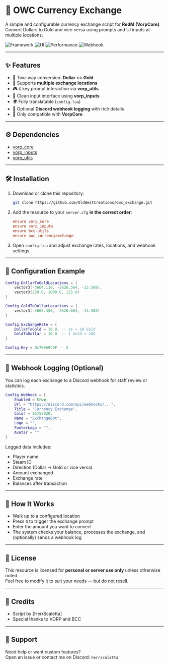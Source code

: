# 💱 OWC Currency Exchange

A simple and configurable currency exchange script for **RedM (VorpCore)**.  
Convert Dollars to Gold and vice versa using prompts and UI inputs at multiple locations.

![Framework](https://img.shields.io/badge/Framework-VorpCore-blue?style=flat-square)
![UI](https://img.shields.io/badge/UI-vorp_inputs-orange?style=flat-square)
![Performance](https://img.shields.io/badge/Performance-Optimized-green?style=flat-square)
![Webhook](https://img.shields.io/badge/Webhook-Supported-purple?style=flat-square)

---

## ✨ Features

- 🔁 Two-way conversion: **Dollar ↔ Gold**
- 📍 Supports **multiple exchange locations**
- 🎮 `G` key prompt interaction via **vorp_utils**
- 🧾 Clean input interface using **vorp_inputs**
- 🌍 Fully translatable (`config.lua`)
- 📡 Optional **Discord webhook logging** with rich details
- 🔐 Only compatible with **VorpCore**

---

## ⚙️ Dependencies

- [vorp_core](https://github.com/VORPCORE/VORP-Core)
- [vorp_inputs](https://github.com/VORPCORE/vorp_inputs)
- [vorp_utils](https://github.com/VORPCORE/vorp_utils)

---

## 🛠️ Installation

1. Download or clone this repository:
   ```bash
   git clone https://github.com/OldWestCreations/owc_exchange.git
   ```

2. Add the resource to your `server.cfg` **in the correct order**:
   ```cfg
   ensure vorp_core
   ensure vorp_inputs
   ensure bcc-utils
   ensure owc_currencyexchange
   ```

3. Open `config.lua` and adjust exchange rates, locations, and webhook settings.

---

## 🔧 Configuration Example

```lua
Config.DollarToGoldLocations = {
    vector3(-3664.110, -2626.564, -13.588),
    vector3(250.0, 1000.0, 125.0)
}

Config.GoldToDollarLocations = {
    vector3(-3668.456, -2626.604, -13.588)
}

Config.ExchangeRate = {
    DollarToGold = 10.0, -- 1$ = 10 Gold
    GoldToDollar = 10.0  -- 1 Gold = 10$
}

Config.Key = 0x760A9C6F -- G
```

---

## 📡 Webhook Logging (Optional)

You can log each exchange to a Discord webhook for staff review or statistics.

```lua
Config.Webhook = {
    Enabled = true,
    Url = "https://discord.com/api/webhooks/...",
    Title = "Currency Exchange",
    Color = 16753920,
    Name = "ExchangeBot",
    Logo = "",
    FooterLogo = "",
    Avatar = ""
}
```

Logged data includes:
- Player name
- Steam ID
- Direction (Dollar → Gold or vice versa)
- Amount exchanged
- Exchange rate
- Balances after transaction

---

## 🧠 How It Works

- Walk up to a configured location
- Press `G` to trigger the exchange prompt
- Enter the amount you want to convert
- The system checks your balance, processes the exchange, and (optionally) sends a webhook log

---

## 📃 License

This resource is licensed for **personal or server use only** unless otherwise noted.  
Feel free to modify it to suit your needs — but do not resell.

---

## 🙌 Credits

- Script by [HerrScaletta]
- Special thanks to VORP and BCC

---

## 💬 Support

Need help or want custom features?  
Open an issue or contact me on Discord: `herrscaletta`
